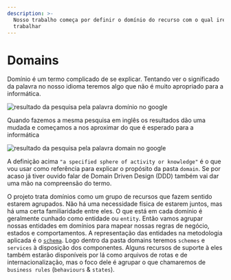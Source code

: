 ```yaml
---
description: >-
  Nosso trabalho começa por definir o domínio do recurso com o qual iremos
  trabalhar
---
```


# Domains

Domínio é um termo complicado de se explicar. Tentando ver o significado da palavra no nosso idioma teremos algo que não é muito apropriado para a informática.

![resultado da pesquisa pela palavra dom&#xED;nio no google](/image-36.png)

Quando fazemos a mesma pesquisa em inglês os resultados dão uma mudada e começamos a nos aproximar do que é esperado para a informática

![resultado da pesquisa pela palavra domain no google](/image-39.png)

A definição acima `"a specified sphere of activity or knowledge"` é o que vou usar como referência para explicar o propósito da pasta `domain`. Se por acaso já tiver ouvido falar de Domain Driven Design \(DDD\) também vai dar uma mão na compreensão do termo.

O projeto trata domínios como um grupo de recursos que fazem sentido estarem agrupados. Não há uma necessidade física de estarem juntos, mas há uma certa familiaridade entre eles. O que está em cada domínio é geralmente cunhado como entidade ou `entity`. Então vamos agrupar nossas entidades em domínios para mapear nossas regras de negócio, estados e comportamentos. A representação das entidades na metodologia aplicada é o [`schema`](schemas.md). Logo dentro da pasta domains teremos `schemes` e `services` à disposição dos componentes. Alguns recursos de suporte à eles também estarão disponíveis por lá como arquivos de rotas e de internacionalização, mas o foco dele é agrupar o que chamaremos de `business rules` \(`behaviours` & `states`\).

